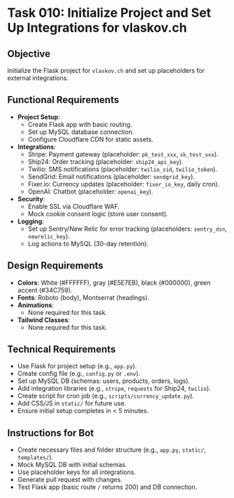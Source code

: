 # Task 010: Initialize Project and Set Up Integrations for vlaskov.ch

## Objective
Initialize the Flask project for `vlaskov.ch` and set up placeholders for external integrations.

## Functional Requirements
- **Project Setup**:
  - Create Flask app with basic routing.
  - Set up MySQL database connection.
  - Configure Cloudflare CDN for static assets.
- **Integrations**:
  - Stripe: Payment gateway (placeholder: `pk_test_xxx`, `sk_test_xxx`).
  - Ship24: Order tracking (placeholder: `ship24_api_key`).
  - Twilio: SMS notifications (placeholder: `twilio_sid`, `twilio_token`).
  - SendGrid: Email notifications (placeholder: `sendgrid_key`).
  - Fixer.io: Currency updates (placeholder: `fixer_io_key`, daily cron).
  - OpenAI: Chatbot (placeholder: `openai_key`).
- **Security**:
  - Enable SSL via Cloudflare WAF.
  - Mock cookie consent logic (store user consent).
- **Logging**:
  - Set up Sentry/New Relic for error tracking (placeholders: `sentry_dsn`, `newrelic_key`).
  - Log actions to MySQL (30-day retention).

## Design Requirements
- **Colors**: White (#FFFFFF), gray (#E5E7EB), black (#000000), green accent (#34C759).
- **Fonts**: Roboto (body), Montserrat (headings).
- **Animations**:
  - None required for this task.
- **Tailwind Classes**:
  - None required for this task.

## Technical Requirements
- Use Flask for project setup (e.g., `app.py`).
- Create config file (e.g., `config.py` or `.env`).
- Set up MySQL DB (schemas: users, products, orders, logs).
- Add integration libraries (e.g., `stripe`, `requests` for Ship24, `twilio`).
- Create script for cron job (e.g., `scripts/currency_update.py`).
- Add CSS/JS in `static/` for future use.
- Ensure initial setup completes in < 5 minutes.

## Instructions for Bot
- Create necessary files and folder structure (e.g., `app.py`, `static/`, `templates/`).
- Mock MySQL DB with initial schemas.
- Use placeholder keys for all integrations.
- Generate pull request with changes.
- Test Flask app (basic route `/` returns 200) and DB connection.
